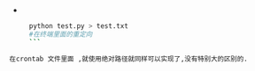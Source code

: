 -

```sh
	 python test.py > test.txt
	 #在终端里面的重定向
	 ```
	 
在crontab 文件里面 ,就使用绝对路径就同样可以实现了,没有特别大的区别的.